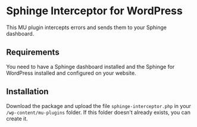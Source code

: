 # Sphinge Interceptor for WordPress

This MU plugin intercepts errors and sends them to your Sphinge dashboard.

## Requirements

You need to have a Sphinge dashboard installed and the Sphinge for WordPress installed and configured on your website.

## Installation

Download the package and upload the file `sphinge-interceptor.php` in your `/wp-content/mu-plugins` folder. If this folder doesn't already exists, you can create it.
